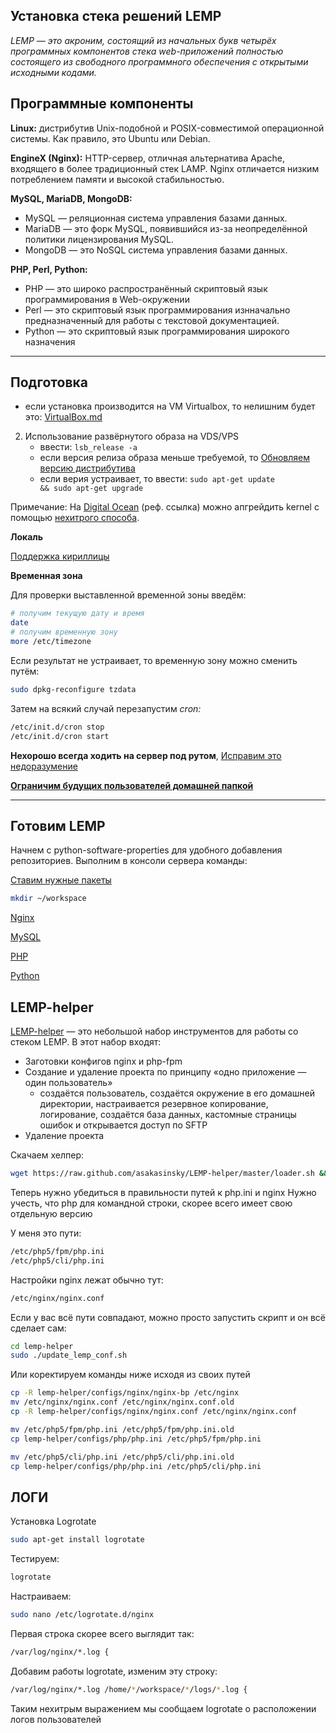 Установка стека решений LEMP
---------------------------

_LEMP — это акроним, состоящий из начальных букв четырёх программных компонентов стека web-приложений полностью состоящего из свободного программного обеспечения с открытыми исходными кодами._

## Программные компоненты

__Linux:__ дистрибутив Unix-подобной и POSIX-совместимой операционной системы.  Как правило, это Ubuntu или Debian.

__EngineX (Nginx):__ HTTP-сервер, отличная альтернатива Apache, входящего в более традиционный стек LAMP. Nginx отличается низким потреблением памяти и высокой стабильностью.

__MySQL, MariaDB, MongoDB:__ 
- MySQL — реляционная система управления базами данных. 
- MariaDB — это форк MySQL, появившийся из-за неопределённой политики лицензирования MySQL. 
- MongoDB — это NoSQL система управления базами данных.

__PHP, Perl, Python:__ 
- PHP — это широко распространённый скриптовый язык программирования в Web-окружении
- Perl — это скриптовый язык программирования изнначально предназначенный для работы с текстовой документацией.
- Python — это скриптовый язык программирования широкого назначения

----------------------------------

## Подготовка

- если установка производится на VM Virtualbox, то нелишним будет это: [VirtualBox.md](/Development%20book/VM/Readme.md)
2. Использование развёрнутого образа на VDS/VPS
    - ввести: <code>lsb_release -a</code>
    - если версия релиза образа меньше требуемой, то [Обновляем версию дистрибутива](/Development%20book/Misc/ReleaseUpgrade.md)
    - если верия устраивает, то ввести: <code>sudo apt-get update && sudo apt-get upgrade</code>

Примечание:
На [Digital Ocean]( https://www.digitalocean.com/?refcode=bbc4266b0488
) (реф. ссылка) можно апгрейдить kernel с помощью [нехитрого способа](/Development%20book/Misc/DOKernelUpgrade.md). 


__Локаль__

[Поддержка кириллицы](/Development%20book/Misc/CyrillicConsole.md)


__Временная зона__

Для проверки выставленной временной зоны введём: 

```bash
# получим текущую дату и время
date
# получим временную зону
more /etc/timezone
```

Если результат не устраивает, то временную зону можно сменить путём:

```bash
sudo dpkg-reconfigure tzdata
```

Затем на всякий случай перезапустим _cron:_

```bash
/etc/init.d/cron stop
/etc/init.d/cron start
```

__Нехорошо всегда ходить на сервер под рутом__, [Исправим это недоразумение](/Development%20book/LEMP/SshDisableRoot.md)

[**Ограничим будущих пользователей домашней папкой**](/Development%20book/Misc/SFTPChrooting.md)

----------------------------------

## Готовим LEMP

Начнем с python-software-properties для удобного добавления репозиториев. Выполним в консоли сервера команды:

[Ставим нужные пакеты](/Development%20book/LEMP/NecessaryPackages.md)

```bash 
mkdir ~/workspace
```

[Nginx](/Development%20book/LEMP/Nginx.md)

[MySQL](/Development%20book/LEMP/Mysql.md)

[PHP](/Development%20book/LEMP/PHP.md)

[Python](/Development%20book/LEMP/Python.md)


## LEMP-helper

[LEMP-helper](https://github.com/asakasinsky/LEMP-helper) — это небольшой набор инструментов для работы со стеком LEMP. В этот набор входят:

- Заготовки конфигов nginx и php-fpm 
- Создание и удаление проекта по принципу «одно приложение — один пользователь»
    - создаётся пользователь, создаётся окружение в его домашней директории, настраивается резервное копирование, логирование, создаётся база данных, кастомные страницы ошибок и открывается доступ по SFTP
- Удаление проекта

Скачаем хелпер:
```bash
wget https://raw.github.com/asakasinsky/LEMP-helper/master/loader.sh && chmod +x loader.sh && ./loader.sh
```

Теперь нужно убедиться в правильности путей к php.ini и nginx
Нужно учесть, что php для командной строки, скорее всего имеет свою отдельную версию

У меня это пути:
```bash
/etc/php5/fpm/php.ini
/etc/php5/cli/php.ini
```

Настройки nginx лежат обычно тут:
```bash
/etc/nginx/nginx.conf
```

Если у вас всё пути совпадают, можно просто запустить скрипт и он всё сделает сам:
```bash
cd lemp-helper
sudo ./update_lemp_conf.sh
```

Или коректируем команды ниже исходя из своих путей
```bash
cp -R lemp-helper/configs/nginx/nginx-bp /etc/nginx
mv /etc/nginx/nginx.conf /etc/nginx/nginx.conf.old
cp -R lemp-helper/configs/nginx/nginx.conf /etc/nginx/nginx.conf

mv /etc/php5/fpm/php.ini /etc/php5/fpm/php.ini.old
cp lemp-helper/configs/php/php.ini /etc/php5/fpm/php.ini

mv /etc/php5/cli/php.ini /etc/php5/cli/php.ini.old
cp lemp-helper/configs/php/php.ini /etc/php5/cli/php.ini
```

## ЛОГИ

Установка Logrotate

```bash
sudo apt-get install logrotate
```

Тестируем:
```bash
logrotate
```

Настраиваем:
```bash
sudo nano /etc/logrotate.d/nginx
```

Первая строка скорее всего выглядит так:
```bash
/var/log/nginx/*.log {
```

Добавим работы logrotate, изменим эту строку:
```bash
/var/log/nginx/*.log /home/*/workspace/*/logs/*.log {
```

Таким нехитрым выражением мы сообщаем logrotate о расположении логов пользователей 
